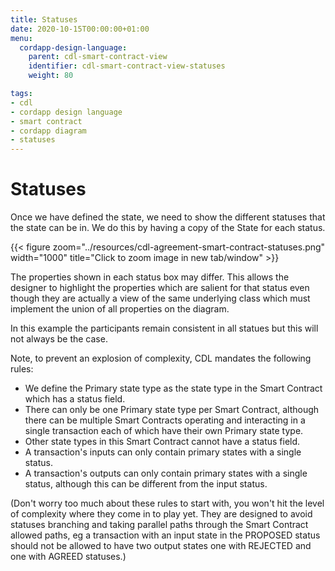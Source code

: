 ```yaml
---
title: Statuses
date: 2020-10-15T00:00:00+01:00
menu:
  cordapp-design-language:
    parent: cdl-smart-contract-view
    identifier: cdl-smart-contract-view-statuses
    weight: 80

tags:
- cdl
- cordapp design language
- smart contract
- cordapp diagram
- statuses
---
```


# Statuses

Once we have defined the state, we need to show the different statuses that the state can be in. We do this by having a copy of the State for each status.

{{< figure zoom="../resources/cdl-agreement-smart-contract-statuses.png" width="1000" title="Click to zoom image in new tab/window" >}}

The properties shown in each status box may differ. This allows the designer to highlight the properties which are salient for that status even though they are actually a view of the same underlying class which must implement the union of all properties on the diagram.

In this example the participants remain consistent in all statues but this will not always be the case.


Note, to prevent an explosion of complexity, CDL mandates the following rules:
- We define the Primary state type as the state type in the Smart Contract which has a status field.
- There can only be one Primary state type per Smart Contract, although there can be multiple Smart Contracts operating and interacting in a single transaction each of which have their own Primary state type.
- Other state types in this Smart Contract cannot have a status field.
- A transaction's inputs can only contain primary states with a single status.
- A transaction's outputs can only contain primary states with a single status, although this can be different from the input status.

(Don't worry too much about these rules to start with, you won't hit the level of complexity where they come in to play yet. They are designed to avoid statuses branching and taking parallel paths through the Smart Contract allowed paths, eg a transaction with an input state in the PROPOSED status should not be allowed to have two output states one with REJECTED and one with AGREED statuses.)


